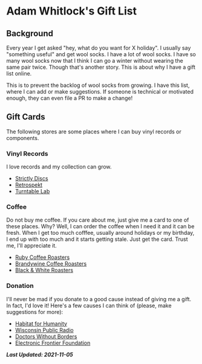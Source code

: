 # Adam Whitlock's Gift List

## Background ##
Every year I get asked "hey, what do you want for X holiday". I usually say "something useful" and get wool socks. I have a lot of wool socks. I have so many wool socks now that I think I can go a winter without wearing the same pair twice. Though that's another story. This is about why I have a gift list online. 

This is to prevent the backlog of wool socks from growing. I have this list, where I can add or make suggestions. If someone is technical or motivated enough, they can even file a PR to make a change! 

## Gift Cards ##
The following stores are some places where I can buy vinyl records or components.

### Vinyl Records ###
I love records and my collection can grow. 
* [Strictly Discs](https://strictlydiscs.com/giftcards)
* [Retrospekt](https://retrospekt.com/products/digital-gift-card-for-analog-stuff)
* [Turntable Lab](https://www.turntablelab.com/products/turntablelab-gift-card)

### Coffee ###
Do not buy me coffee. If you care about me, just give me a card to one of these places. Why? Well, I can order the coffee when I need it and it can be fresh. When I get too much cofffee, usually around holidays or my birthday, I end up with too much and it starts getting stale. Just get the card. Trust me, I'll appreciate it. 

* [Ruby Coffee Roasters](https://rubycoffeeroasters.com/products/gift-card)
* [Brandywine Coffee Roasters](https://www.brandywinecoffeeroasters.com/collections/accessories/products/gift-card)
* [Black & White Roasters](https://www.blackwhiteroasters.com/products/gift-card)

### Donation ###
I'll never be mad if you donate to a good cause instead of giving me a gift. In fact, I'd love it! Here's a few causes I can think of (please, make suggestions for more):
* [Habitat for Humanity](https://www.habitat.org/support)
* [Wisconsin Public Radio](https://wpr.org/donate)
* [Doctors Without Borders](https://donate.doctorswithoutborders.org/secure/donate)
* [Electronic Frontier Foundation](https://supporters.eff.org/donate/)


***Last Updated: 2021-11-05***
